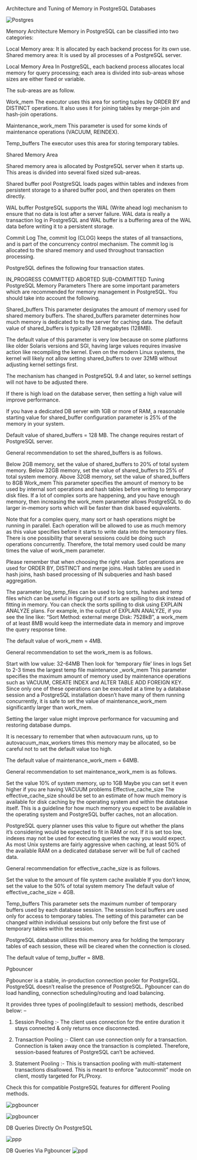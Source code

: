 Architecture and Tuning of Memory in PostgreSQL Databases

![Postgres](https://severalnines.com/sites/default/files/blog/node_5287/image1.png)

Memory Architecture
Memory in PostgreSQL can be classified into two categories:

Local Memory area: It is allocated by each backend process for its own use.
Shared memory area: It is used by all processes of a PostgreSQL server.

Local Memory Area
In PostgreSQL, each backend process allocates local memory for query processing; each area is divided into sub-areas whose sizes are either fixed or variable.

The sub-areas are as follow.

Work_mem
The executor uses this area for sorting tuples by ORDER BY and DISTINCT operations. It also uses it for joining tables by merge-join and hash-join operations.

Maintenance_work_mem
This parameter is used for some kinds of maintenance operations (VACUUM, REINDEX).

Temp_buffers
The executor uses this area for storing temporary tables.

Shared Memory Area

Shared memory area is allocated by PostgreSQL server when it starts up. This areas is divided into several fixed sized sub-areas.

Shared buffer pool
PostgreSQL loads pages within tables and indexes from persistent storage to a shared buffer pool, and then operates on them directly.

WAL buffer
PostgreSQL supports the WAL (Write ahead log) mechanism to ensure that no data is lost after a server failure. WAL data is really a transaction log in PostgreSQL and WAL buffer is a buffering area of the WAL data before writing it to a persistent storage.

Commit Log
The, commit log (CLOG) keeps the states of all transactions, and is part of the concurrency control mechanism. The commit log is allocated to the shared memory and used throughout transaction processing.

PostgreSQL defines the following four transaction states.

IN_PROGRESS
COMMITTED
ABORTED
SUB-COMMITTED
Tuning PostgreSQL Memory Parameters
There are some important parameters which are recommended for memory management in PostgreSQL. You should take into account the following.

Shared_buffers
This parameter designates the amount of memory used for shared memory buffers. The shared_buffers parameter determines how much memory is dedicated to to the server for caching data. The default value of shared_buffers is typically 128 megabytes (128MB).

The default value of this parameter is very low because on some platforms like older Solaris versions and SGI, having large values requires invasive action like recompiling the kernel. Even on the modern Linux systems, the kernel will likely not allow setting shared_buffers to over 32MB without adjusting kernel settings first.

The mechanism has changed in PostgreSQL 9.4 and later, so kernel settings will not have to be adjusted there.

If there is high load on the database server, then setting a high value will improve performance.

If you have a dedicated DB server with 1GB or more of RAM, a reasonable starting value for shared_buffer configuration parameter is 25% of the memory in your system.


Default value of shared_buffers = 128 MB. The change requires restart of PostgreSQL server.

General recommendation to set the shared_buffers is as follows.

Below 2GB memory, set the value of shared_buffers to 20% of total system memory.
Below 32GB memory, set the value of shared_buffers to 25% of total system memory.
Above 32GB memory, set the value of shared_buffers to 8GB
Work_mem
This parameter specifies the amount of memory to be used by internal sort operations and hash tables before writing to temporary disk files. If a lot of complex sorts are happening, and you have enough memory, then increasing the work_mem parameter allows PostgreSQL to do larger in-memory sorts which will be faster than disk based equivalents.

Note that for a complex query, many sort or hash operations might be running in parallel. Each operation will be allowed to use as much memory as this value specifies before it starts to write data into the temporary files. There is one possibility that several sessions could be doing such operations concurrently. Therefore, the total memory used could be many times the value of work_mem parameter.

Please remember that when choosing the right value. Sort operations are used for ORDER BY, DISTINCT and merge joins. Hash tables are used in hash joins, hash based processing of IN subqueries and hash based aggregation.

The parameter log_temp_files can be used to log sorts, hashes and temp files which can be useful in figuring out if sorts are spilling to disk instead of fitting in memory. You can check the sorts spilling to disk using EXPLAIN ANALYZE plans. For example, in the output of EXPLAIN ANALYZE, if you see the line like: “Sort Method: external merge Disk: 7528kB”, a work_mem of at least 8MB would keep the intermediate data in memory and improve the query response time.

The default value of work_mem = 4MB.

General recommendation to set the work_mem is as follows.

Start with low value: 32-64MB
Then look for ‘temporary file’ lines in logs
Set to 2-3 times the largest temp file
maintenance _work_mem
This parameter specifies the maximum amount of memory used by maintenance operations such as VACUUM, CREATE INDEX and ALTER TABLE ADD FOREIGN KEY. Since only one of these operations can be executed at a time by a database session and a PostgreSQL installation doesn’t have many of them running concurrently, it is safe to set the value of maintenance_work_mem significantly larger than work_mem.


Setting the larger value might improve performance for vacuuming and restoring database dumps.

It is necessary to remember that when autovacuum runs, up to autovacuum_max_workers times this memory may be allocated, so be careful not to set the default value too high.

The default value of maintenance_work_mem = 64MB.

General recommendation to set maintenance_work_mem is as follows.

Set the value 10% of system memory, up to 1GB
Maybe you can set it even higher if you are having VACUUM problems
Effective_cache_size
The effective_cache_size should be set to an estimate of how much memory is available for disk caching by the operating system and within the database itself. This is a guideline for how much memory you expect to be available in the operating system and PostgreSQL buffer caches, not an allocation.

PostgreSQL query planner uses this value to figure out whether the plans it’s considering would be expected to fit in RAM or not. If it is set too low, indexes may not be used for executing queries the way you would expect. As most Unix systems are fairly aggressive when caching, at least 50% of the available RAM on a dedicated database server will be full of cached data.

General recommendation for effective_cache_size is as follows.

Set the value to the amount of file system cache available
If you don’t know, set the value to the 50% of total system memory
The default value of effective_cache_size = 4GB.

Temp_buffers
This parameter sets the maximum number of temporary buffers used by each database session. The session local buffers are used only for access to temporary tables. The setting of this parameter can be changed within individual sessions but only before the first use of temporary tables within the session.

PostgreSQL database utilizes this memory area for holding the temporary tables of each session, these will be cleared when the connection is closed.

The default value of temp_buffer = 8MB.

Pgbouncer

Pgbouncer is a stable, in-production connection pooler for PostgreSQL. PostgreSQL doesn’t realise the presence of PostgreSQL. Pgbouncer can do load handling, connection scheduling/routing and load balancing.

It provides three types of pooling(default to session) methods, described below: –

1. Session Pooling :- The client uses connection for the entire duration it stays connected & only returns once disconnected.

2. Transaction Pooling :- Client can use connection only for a transaction. Connection is taken away once the transaction is completed. Therefore, session-based features of PostgreSQL can’t be achieved.

3. Statement Pooling :- This is transaction pooling with multi-statement transactions disallowed. This is meant to enforce “autocommit” mode on client, mostly targeted for PL/Proxy.

Check this for compatible PostgreSQL features for different Pooling methods.

![pgbouncer](https://miro.medium.com/max/710/1*mejeFzdaOJgC5aaLs5_g4w.png)

![pgbouncer](https://encrypted-tbn0.gstatic.com/images?q=tbn%3AANd9GcSTWkyTWygFX6ybhWAAX6I7DJFpyE8NPurD9zBo5_DsnetTwYWX)


DB Queries Directly On PostgreSQL

![ppp](https://cdnblog.webkul.com/blog/wp-content/uploads/2018/11/Screenshot-from-2018-11-13-16-11-52.png)

DB Queries Via Pgbouncer
![ppd](https://cdnblog.webkul.com/blog/wp-content/uploads/2018/11/Screenshot-from-2018-11-13-16-11-52.png)

